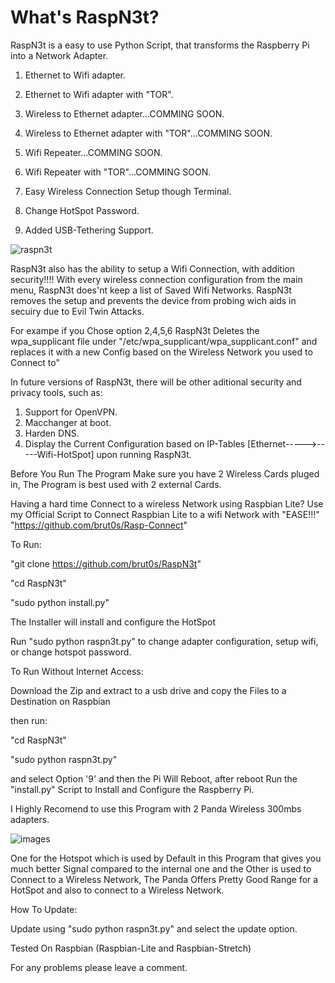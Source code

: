 # What's RaspN3t?

RaspN3t is a easy to use Python Script, that transforms the Raspberry Pi into a Network Adapter.

  1. Ethernet to Wifi adapter.
  
  2. Ethernet to Wifi adapter with "TOR".
  
  3. Wireless to Ethernet adapter...COMMING SOON.
  
  4. Wireless to Ethernet adapter with "TOR"...COMMING SOON.
  
  5. Wifi Repeater...COMMING SOON.
  
  6. Wifi Repeater with "TOR"...COMMING SOON.
  
  7. Easy Wireless Connection Setup though Terminal.
  
  8. Change HotSpot Password.
  
  9. Added USB-Tethering Support.
  


![raspn3t](https://user-images.githubusercontent.com/25351355/42127537-883f00dc-7c68-11e8-9291-1ca9af678382.png)



RaspN3t also has the ability to setup a Wifi Connection, with addition security!!!!
With every wireless connection configuration from the main menu, RaspN3t does'nt keep a list of Saved Wifi Networks.
RaspN3t removes the setup and prevents the device from probing wich aids in secuiry due to Evil Twin Attacks.

For exampe if you Chose option 2,4,5,6 RaspN3t Deletes the wpa_supplicant file under "/etc/wpa_supplicant/wpa_supplicant.conf"
and replaces it with a new Config based on the Wireless Network you used to Connect to"

In future versions of RaspN3t, there will be other aditional security and privacy tools, such as:

 1. Support for OpenVPN.
 2. Macchanger at boot.
 3. Harden DNS.
 4. Display the Current Configuration based on IP-Tables [Ethernet----->-----Wifi-HotSpot] upon running RaspN3t.
  
 
Before You Run The Program Make sure you have 2 Wireless Cards pluged in, The Program is best used with 2 external Cards.
 
Having a hard time Connect to a wireless Network using Raspbian Lite?
Use my Official Script to Connect Raspbian Lite to a wifi Network with "EASE!!!"
"https://github.com/brut0s/Rasp-Connect"
 
 
 
 
 To Run:
 
 "git clone https://github.com/brut0s/RaspN3t"
 
 "cd RaspN3t"
 
 "sudo python install.py"
 
 The Installer will install and configure the HotSpot

 Run "sudo python raspn3t.py"
 to change adapter configuration, setup wifi, or change hotspot password.
 
 
 
 To Run Without Internet Access:
 
 Download the Zip and extract to a usb drive and copy the Files to a Destination on Raspbian
 
 then run:
 
 "cd RaspN3t"
 
 "sudo python raspn3t.py"
 
and select Option '9' and then the Pi Will Reboot, after reboot Run the "install.py" Script to Install and Configure the Raspberry Pi.
 
 
I Highly Recomend to use this Program with 2 Panda Wireless 300mbs adapters.

![images](https://user-images.githubusercontent.com/25351355/42129431-2bdbec9a-7c92-11e8-80d9-b8ab35340127.jpeg)

One for the Hotspot which is used by Default in this Program that gives you much better Signal compared to the internal one
and the Other is used to Connect to a Wireless Network, 
The Panda Offers Pretty Good Range for a HotSpot and also to connect to a Wireless Network. 
 
 

How To Update:

Update using "sudo python raspn3t.py" and select the update option.

Tested On Raspbian (Raspbian-Lite and Raspbian-Stretch)

For any problems please leave a comment.


